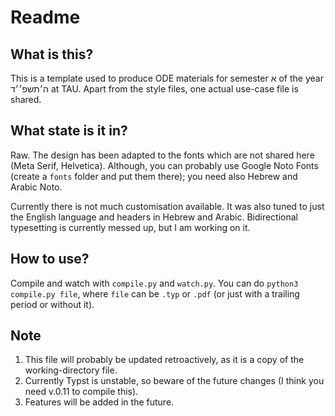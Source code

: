 # Readme

## What is this?

This is a template used to produce ODE materials for semester א of the year ה׳תשפ׳׳ד at TAU.
Apart from the style files, one actual use-case file is shared.

## What state is it in?

Raw.
The design has been adapted to the fonts which are not shared here (Meta Serif, Helvetica).
Although, you can probably use Google Noto Fonts (create a `fonts` folder and put them there);
    you need also Hebrew and Arabic Noto.

Currently there is not much customisation available.
It was also tuned to just the English language and headers in Hebrew and Arabic.
Bidirectional typesetting is currently messed up, but I am working on it.

## How to use?

Compile and watch with `compile.py` and `watch.py`.
You can do `python3 compile.py file`, where `file` can be `.typ` or `.pdf` (or just with a trailing period or without it).

## Note

1. This file will probably be updated retroactively, as it is a copy of the working-directory file.
2. Currently Typst is unstable, so beware of the future changes (I think you need v.0.11 to compile this).
3. Features will be added in the future.


